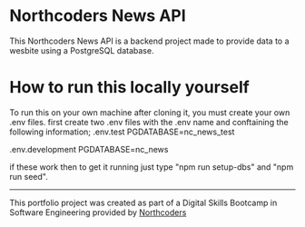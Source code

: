 # Northcoders News API

This Northcoders News API is a backend project made to provide data to a wesbite using a PostgreSQL database.

# How to run this locally yourself 
To run this on your own machine after cloning it, you must create your own .env files.
first create two .env files with the .env name and conftaining the following information;
.env.test
PGDATABASE=nc_news_test

.env.development
PGDATABASE=nc_news

if these work then to get it running just type "npm run setup-dbs" and "npm run seed".


--- 

This portfolio project was created as part of a Digital Skills Bootcamp in Software Engineering provided by [Northcoders](https://northcoders.com/)
